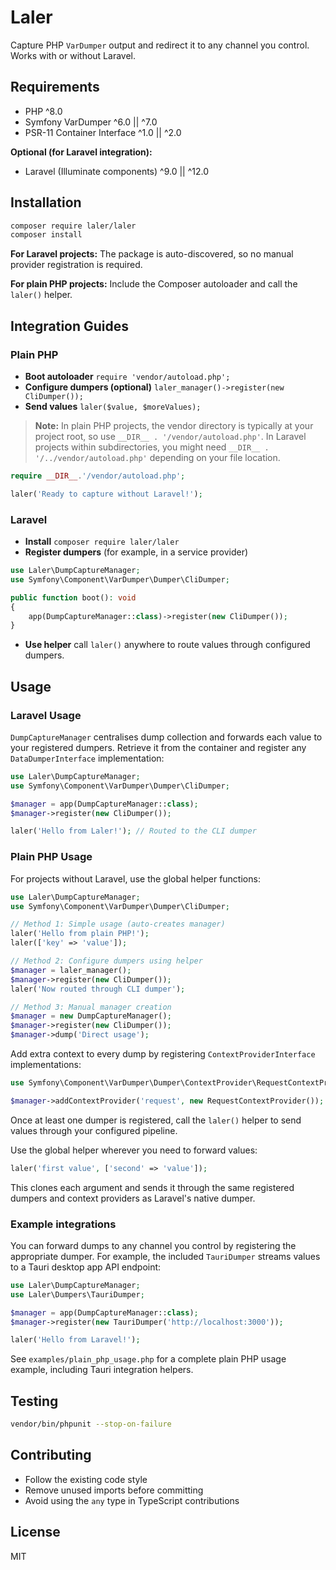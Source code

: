 # Laler

Capture PHP `VarDumper` output and redirect it to any channel you control. Works with or without Laravel.

## Requirements
- PHP ^8.0
- Symfony VarDumper ^6.0 || ^7.0
- PSR-11 Container Interface ^1.0 || ^2.0

**Optional (for Laravel integration):**
- Laravel (Illuminate components) ^9.0 || ^12.0

## Installation
```bash
composer require laler/laler
composer install
```

**For Laravel projects:** The package is auto-discovered, so no manual provider registration is required.

**For plain PHP projects:** Include the Composer autoloader and call the `laler()` helper.

## Integration Guides

### Plain PHP
- **Boot autoloader** `require 'vendor/autoload.php';`
- **Configure dumpers (optional)** `laler_manager()->register(new CliDumper());`
- **Send values** `laler($value, $moreValues);`

> **Note:** In plain PHP projects, the vendor directory is typically at your project root, so use `__DIR__ . '/vendor/autoload.php'`. In Laravel projects within subdirectories, you might need `__DIR__ . '/../vendor/autoload.php'` depending on your file location.

```php
require __DIR__.'/vendor/autoload.php';

laler('Ready to capture without Laravel!');
```

### Laravel
- **Install** `composer require laler/laler`
- **Register dumpers** (for example, in a service provider)

```php
use Laler\DumpCaptureManager;
use Symfony\Component\VarDumper\Dumper\CliDumper;

public function boot(): void
{
    app(DumpCaptureManager::class)->register(new CliDumper());
}
```

- **Use helper** call `laler()` anywhere to route values through configured dumpers.

## Usage

### Laravel Usage
`DumpCaptureManager` centralises dump collection and forwards each value to your registered dumpers. Retrieve it from the container and register any `DataDumperInterface` implementation:

```php
use Laler\DumpCaptureManager;
use Symfony\Component\VarDumper\Dumper\CliDumper;

$manager = app(DumpCaptureManager::class);
$manager->register(new CliDumper());

laler('Hello from Laler!'); // Routed to the CLI dumper
```

### Plain PHP Usage
For projects without Laravel, use the global helper functions:

```php
use Laler\DumpCaptureManager;
use Symfony\Component\VarDumper\Dumper\CliDumper;

// Method 1: Simple usage (auto-creates manager)
laler('Hello from plain PHP!');
laler(['key' => 'value']);

// Method 2: Configure dumpers using helper
$manager = laler_manager();
$manager->register(new CliDumper());
laler('Now routed through CLI dumper');

// Method 3: Manual manager creation
$manager = new DumpCaptureManager();
$manager->register(new CliDumper());
$manager->dump('Direct usage');
```

Add extra context to every dump by registering `ContextProviderInterface` implementations:

```php
use Symfony\Component\VarDumper\Dumper\ContextProvider\RequestContextProvider;

$manager->addContextProvider('request', new RequestContextProvider());
```

Once at least one dumper is registered, call the `laler()` helper to send values through your configured pipeline.

Use the global helper wherever you need to forward values:

```php
laler('first value', ['second' => 'value']);
```

This clones each argument and sends it through the same registered dumpers and context providers as Laravel's native dumper.

### Example integrations

You can forward dumps to any channel you control by registering the appropriate dumper. For example, the included `TauriDumper` streams values to a Tauri desktop app API endpoint:

```php
use Laler\DumpCaptureManager;
use Laler\Dumpers\TauriDumper;

$manager = app(DumpCaptureManager::class);
$manager->register(new TauriDumper('http://localhost:3000'));

laler('Hello from Laravel!');
```

See `examples/plain_php_usage.php` for a complete plain PHP usage example, including Tauri integration helpers.

## Testing
```bash
vendor/bin/phpunit --stop-on-failure
```

## Contributing
- Follow the existing code style
- Remove unused imports before committing
- Avoid using the `any` type in TypeScript contributions

## License
MIT
